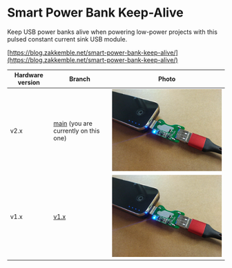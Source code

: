 # Smart Power Bank Keep-Alive

Keep USB power banks alive when powering low-power projects with this pulsed constant current sink USB module.

[https://blog.zakkemble.net/smart-power-bank-keep-alive/](https://blog.zakkemble.net/smart-power-bank-keep-alive/)

|Hardware version|Branch|Photo|
|---|---|---|
|v2.x|[main](https://github.com/zakkemble/SmartPowerBankKeepAlive) (you are currently on this one)|![image](https://github.com/zakkemble/SmartPowerBankKeepAlive/raw/main/images/spbka.jpg "")|
|v1.x|[v1.x](https://github.com/zakkemble/SmartPowerBankKeepAlive/branch/v1.x/)|![image](https://github.com/zakkemble/SmartPowerBankKeepAlive/raw/main/images/spbka.jpg "")|
